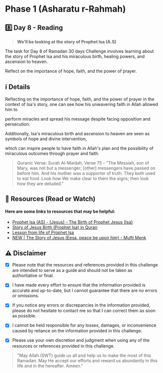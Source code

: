 # Phase 1 (Asharatu r-Rahmah)

## 8️⃣ Day 8 - Reading

> **We'll be looking at the story of Prophet Isa (A.S)**

The task for Day 8 of Ramadan 30 days Challenge involves learning about the story of Prophet Isa and his miraculous birth, healing powers, and ascension to heaven. 

Reflect on the importance of hope, faith, and the power of prayer.


## ℹ️ Details

Reflecting on the importance of hope, faith, and the power of prayer in the context of Isa's story, one can see how his unwavering faith in Allah allowed him to

perform miracles and spread his message despite facing opposition and persecution. 

Additionally, Isa's miraculous birth and ascension to heaven are seen as symbols of hope and divine intervention, 

which can inspire people to have faith in Allah's plan and the possibility of miraculous outcomes through prayer and faith.

> Quranic Verse: Surah Al-Maidah, Verse 75 - "The Messiah, son of Mary, was not but a messenger; [other] messengers have passed on before him. And his mother was a supporter of truth. They both used to eat food. Look how We make clear to them the signs; then look how they are deluded."



## 📒 Resources (Read or Watch) 
#### Here are some links to resources that may be helpful:

- [Prophet Isa (AS) - (Jesus) - The Birth of Prophet Jesus (Isa)](https://www.alim.org/history/prophet-stories/29/2/)
- [Story of Jesus Birth (Prophet Isa) in Quran](https://www.islamicfinder.org/knowledge/biography/story-of-jesus-birth-in-quran/)
- [Lesson from life of Prophet Isa](https://quranforkids.com/lessons-from-life-of-isa-jesus/)
- [NEW | The Story of Jesus (Eesa, peace be upon him) - Mufti Menk](https://youtu.be/eq1mTa-nZD8)


## ⚠️ Disclaimer 

- [x] Please note that the resources and references provided in this challenge are intended to serve as a guide and should not be taken as authoritative or final. 

- [x] I have made every effort to ensure that the information provided is accurate and up-to-date, but I cannot guarantee that there are no errors or omissions.

- [x] If you notice any errors or discrepancies in the information provided, please do not hesitate to contact me so that I can correct them as soon as possible. 

- [x] I cannot be held responsible for any losses, damages, or inconvenience caused by reliance on the information provided in this challenge.

- [x] Please use your own discretion and judgment when using any of the resources or references provided in this challenge.

> "May Allah (SWT) guide us all and help us to make the most of this Ramadan.
> May He accept our efforts and reward us abundantly in this life and in the hereafter. Ameen."


